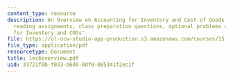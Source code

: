 ```yaml
---
content_type: resource
description: An Overview on Accounting for Inventory and Cost of Goods Sold; Objectives,
  reading assignments, class preparation questions, optional problems on 'Accounting
  for Inventory and COGs'.
file: https://ol-ocw-studio-app-production.s3.amazonaws.com/courses/15-514-financial-and-managerial-accounting-summer-2003/33721f0bf033b6480df0085341f2ec1f_lec6overview.pdf
file_type: application/pdf
resourcetype: Document
title: lec6overview.pdf
uid: 33721f0b-f033-b648-0df0-085341f2ec1f
---
```


